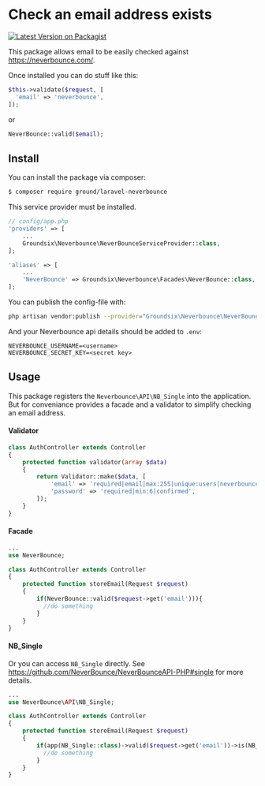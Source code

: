 # Check an email address exists

[![Latest Version on Packagist](https://img.shields.io/packagist/v/groundsix/laravel-neverbounce.svg?style=flat-square)](https://packagist.org/packages/groundsix/laravel-neverbounce)

This package allows email to be easily checked against https://neverbounce.com/.

Once installed you can do stuff like this:

```php
$this->validate($request, [
  'email' => 'neverbounce',
]);
```

or

```php
NeverBounce::valid($email);
```

## Install

You can install the package via composer:
``` bash
$ composer require ground/laravel-neverbounce
```

This service provider must be installed.
```php
// config/app.php
'providers' => [
    ...
    Groundsix\Neverbounce\NeverBounceServiceProvider::class,
];

'aliases' => [
    ...
    'NeverBounce' => Groundsix\Neverbounce\Facades\NeverBounce::class,
];
```

You can publish the config-file with:
```bash
php artisan vendor:publish --provider="Groundsix\Neverbounce\NeverBounceServiceProvider" --tag="config"
```

And your Neverbounce api details should be added to `.env`:
```
NEVERBOUNCE_USERNAME=<username>
NEVERBOUNCE_SECRET_KEY=<secret key>
```

## Usage

This package registers the `Neverbounce\API\NB_Single` into the application. But for conveniance provides a facade and a validator to simplify checking an email address.

#### Validator

```php
class AuthController extends Controller
{
    protected function validator(array $data)
    {
        return Validator::make($data, [
            'email' => 'required|email|max:255|unique:users|neverbounce',
            'password' => 'required|min:6|confirmed',
        ]);
    }
}
```

#### Facade

```php
...
use NeverBounce;

class AuthController extends Controller
{
    protected function storeEmail(Request $request)
    {
        if(NeverBounce::valid($request->get('email'))){
          //do something
        }
    }
}
```

#### NB_Single

Or you can access `NB_Single` directly. See https://github.com/NeverBounce/NeverBounceAPI-PHP#single for more details.

```php
...
use NeverBounce\API\NB_Single;

class AuthController extends Controller
{
    protected function storeEmail(Request $request)
    {
        if(app(NB_Single::class)->valid($request->get('email'))->is(NB_Single::GOOD)){
          //do something
        }
    }
}
```
